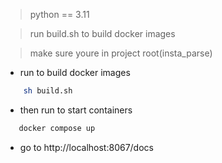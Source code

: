 >python == 3.11

>run build.sh to build docker images

>make sure youre in project root(insta_parse)
- run to build docker images
```bash
    sh build.sh
```
- then run to start containers
```bash
   docker compose up 
```

- go to http://localhost:8067/docs